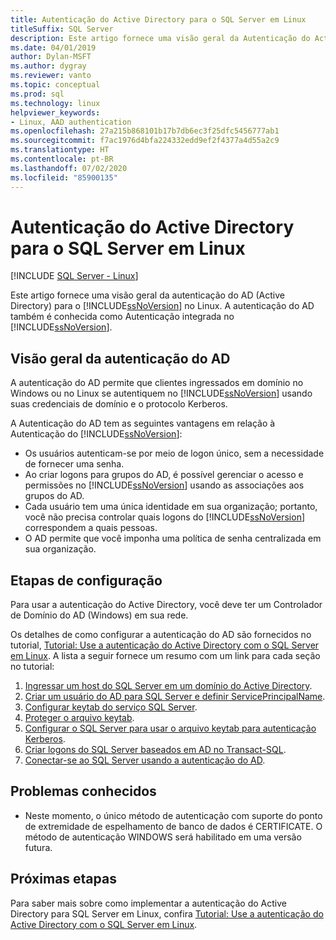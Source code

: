 ```yaml
---
title: Autenticação do Active Directory para o SQL Server em Linux
titleSuffix: SQL Server
description: Este artigo fornece uma visão geral da Autenticação do Active Directory para SQL Server em Linux.
ms.date: 04/01/2019
author: Dylan-MSFT
ms.author: dygray
ms.reviewer: vanto
ms.topic: conceptual
ms.prod: sql
ms.technology: linux
helpviewer_keywords:
- Linux, AAD authentication
ms.openlocfilehash: 27a215b868101b17b7db6ec3f25dfc5456777ab1
ms.sourcegitcommit: f7ac1976d4bfa224332edd9ef2f4377a4d55a2c9
ms.translationtype: HT
ms.contentlocale: pt-BR
ms.lasthandoff: 07/02/2020
ms.locfileid: "85900135"
---
```

# <a name="active-directory-authentication-for-sql-server-on-linux"></a>Autenticação do Active Directory para o SQL Server em Linux

[!INCLUDE [SQL Server - Linux](../includes/applies-to-version/sql-linux.md)]

Este artigo fornece uma visão geral da autenticação do AD (Active Directory) para o [!INCLUDE[ssNoVersion](../includes/ssnoversion-md.md)] no Linux. A autenticação do AD também é conhecida como Autenticação integrada no [!INCLUDE[ssNoVersion](../includes/ssnoversion-md.md)].

## <a name="ad-authentication-overview"></a>Visão geral da autenticação do AD

A autenticação do AD permite que clientes ingressados em domínio no Windows ou no Linux se autentiquem no [!INCLUDE[ssNoVersion](../includes/ssnoversion-md.md)] usando suas credenciais de domínio e o protocolo Kerberos.

A Autenticação do AD tem as seguintes vantagens em relação à Autenticação do [!INCLUDE[ssNoVersion](../includes/ssnoversion-md.md)]:

- Os usuários autenticam-se por meio de logon único, sem a necessidade de fornecer uma senha.
- Ao criar logons para grupos do AD, é possível gerenciar o acesso e permissões no [!INCLUDE[ssNoVersion](../includes/ssnoversion-md.md)] usando as associações aos grupos do AD.  
- Cada usuário tem uma única identidade em sua organização; portanto, você não precisa controlar quais logons do [!INCLUDE[ssNoVersion](../includes/ssnoversion-md.md)] correspondem a quais pessoas.   
- O AD permite que você imponha uma política de senha centralizada em sua organização.

## <a name="configuration-steps"></a>Etapas de configuração

Para usar a autenticação do Active Directory, você deve ter um Controlador de Domínio do AD (Windows) em sua rede.

Os detalhes de como configurar a autenticação do AD são fornecidos no tutorial, [Tutorial: Use a autenticação do Active Directory com o SQL Server em Linux](sql-server-linux-active-directory-authentication.md). A lista a seguir fornece um resumo com um link para cada seção no tutorial:

1. [Ingressar um host do SQL Server em um domínio do Active Directory](sql-server-linux-active-directory-join-domain.md).
1. [Criar um usuário do AD para SQL Server e definir ServicePrincipalName](sql-server-linux-active-directory-authentication.md#createuser).
1. [Configurar keytab do serviço SQL Server](sql-server-linux-active-directory-authentication.md#configurekeytab).
1. [Proteger o arquivo keytab](sql-server-linux-active-directory-authentication.md#configurekeytab).
1. [Configurar o SQL Server para usar o arquivo keytab para autenticação Kerberos](sql-server-linux-active-directory-authentication.md#configurekeytab).
1. [Criar logons do SQL Server baseados em AD no Transact-SQL](sql-server-linux-active-directory-authentication.md#createsqllogins).
1. [Conectar-se ao SQL Server usando a autenticação do AD](sql-server-linux-active-directory-authentication.md#connect).

## <a name="known-issues"></a>Problemas conhecidos

- Neste momento, o único método de autenticação com suporte do ponto de extremidade de espelhamento de banco de dados é CERTIFICATE. O método de autenticação WINDOWS será habilitado em uma versão futura.

## <a name="next-steps"></a>Próximas etapas

Para saber mais sobre como implementar a autenticação do Active Directory para SQL Server em Linux, confira [Tutorial: Use a autenticação do Active Directory com o SQL Server em Linux](sql-server-linux-active-directory-authentication.md).
